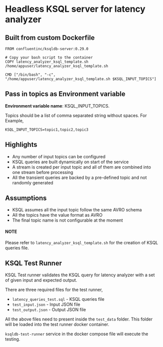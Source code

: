 # Headless KSQL server for latency analyzer

## Built from custom Dockerfile
```docker
FROM confluentinc/ksqldb-server:0.29.0

# Copy your bash script to the container
COPY latency_analyzer_ksql_template.sh /home/appuser/latency_analyzer_ksql_template.sh

CMD ["/bin/bash", "-c", "/home/appuser/latency_analyzer_ksql_template.sh $KSQL_INPUT_TOPICS"]
```

## Pass in topics as Environment variable
**Environment variable name**: KSQL_INPUT_TOPICS.


Topics should be a list of comma separated string without spaces. For Example,
```
KSQL_INPUT_TOPICS=topic1,topic2,topic3
```

## Highlights

- Any number of input topics can be configured
- KSQL queries are built dynamically on start of the service
- A stream is created per input topic and all of them are combined into one stream before processing
- All the transient queries are backed by a pre-defined topic and not randomly generated

## Assumptions

- KSQL assumes all the input topic follow the same AVRO schema
- All the topics have the value format as AVRO
- The final topic name is not configurable at the moment


#### NOTE
Please refer to `latency_analyzer_ksql_template.sh` for the creation of KSQL queries file.


## KSQL Test Runner

KSQL Test runner validates the KSQL query for latency analyzer with a set of given input and expected output.

There are three required files for the test runner,
- `latency_queries_test.sql` - KSQL queries file
- `test_input.json` - Input JSON file
- `test_output.json` - Output JSON file

All the above files need to present inside the `test_data` folder. This folder will be loaded into the test runner docker container.

`ksqldb-test-runner` service in the docker compose file will execute the testing.